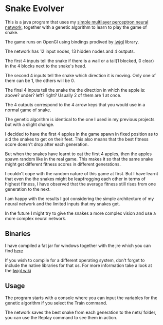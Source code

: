 # Snake Evolver

This is a java program that uses my [simple multilayer perceptron neural network](https://github.com/ViktorHura/mlpnet-ga-java), together with a genetic algorithm to learn to play the game of snake.

The game runs on OpenGl using bindings prodived by [lwjgl](https://www.lwjgl.org/) library.

The network has 12 input nodes, 13 hidden nodes and 4 outputs.

The first 4 inputs tell the snake if there is a wall or a tail(1 blocked, 0 clear) in the 4 blocks next to the snake's head.

The second 4 inputs tell the snake which direction it is moving. Only one of them can be 1, the others will be 0.

The final 4 inputs tell the snake the the direction in which the apple is: 
above? under? left? right?
Usually 2 of them are 1 at once.

The 4 outputs correspond to the 4 arrow keys that you would use in a normal game of snake.

The genetic algorithm is identical to the one I used in my previous projects but with a slight change.

I decided to have the first 4 apples in the game spawn in fixed position as to aid the snakes to get on their feet. This also means that the best fitness score doesn't drop after each generation.

But when the snakes have learnt to eat the first 4 apples, then the apples spawn random like in the real game. This makes it so that the same snake might get different fitness scores in different generations.

I couldn't cope with the random nature of this game at first. But I have learnt that even tho the snakes might be leapfrogging each other in terms of highest fitness, I have observed that the average fitness still rises from one generation to the next.

I am happy with the results I got considering the simple architecture of my neural network and the limited inputs that my snakes get.

In the future I might try to give the snakes a more complex vision and use a more complex neural network.

## Binaries

I have compiled a fat jar for windows together with the jre which you can find [here](https://github.com/ViktorHura/snake-evolver-mlp-net-ga-java/releases)

If you wish to compile for a different operating system, don't forget to include the native libraries for that os. For more information take a look at the [lwjgl wiki](http://wiki.lwjgl.org/wiki/Distributing_Your_LWJGL_Application.html)

## Usage

The program starts with a console where you can input the variables for the genetic algorithm if you select the Train command.

The network saves the best snake from each generation to the nets/ folder, you can use the Replay command to see them in action.
